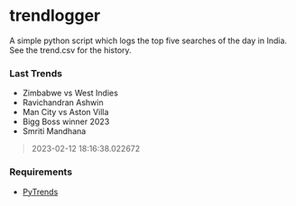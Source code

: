 # trendlogger
A simple python script which logs the top five searches of the day in India.<br>See the trend.csv for the history.<br>

<!-- Last Trends -->
### Last Trends
* Zimbabwe vs West Indies
* Ravichandran Ashwin
* Man City vs Aston Villa
* Bigg Boss winner 2023
* Smriti Mandhana
> 2023-02-12 18:16:38.022672

<!-- Requirements -->
### Requirements
* [PyTrends](https://github.com/dreyco676/pytrends)

